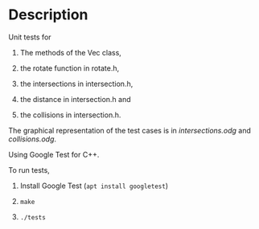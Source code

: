 # Description

Unit tests for

1. The methods of the Vec class,

2. the rotate function in rotate.h,

3. the intersections in intersection.h,

4. the distance in intersection.h and

5. the collisions in intersection.h.

The graphical representation of the test cases is in *intersections.odg* and
*collisions.odg*.

Using Google Test for C++.

To run tests,

1. Install Google Test (`apt install googletest`)

2. `make`

3. `./tests`

